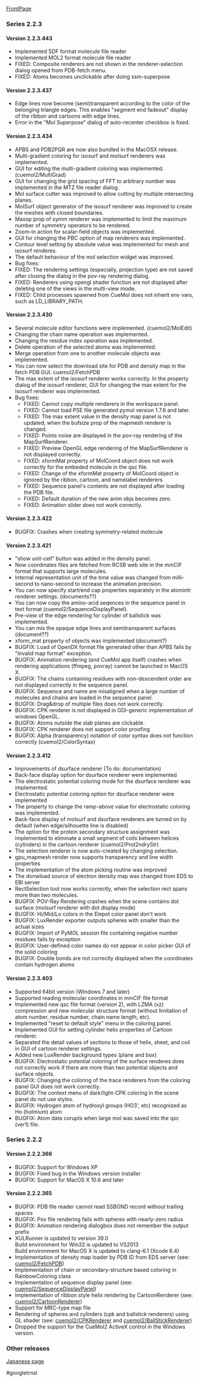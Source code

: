 [FrontPage](../../en/FrontPage)
### Series 2.2.3
#### Version 2.2.3.443
*  Implemented SDF format molecule file reader
*  Implemented MOL2 format molecule file reader
*  FIXED: Composite renderers are not shown in the renderer-selection dialog opened from PDB-fetch menu.
*  FIXED: Atoms becomes unclickable after doing ssm-superpose

#### Version 2.2.3.437
*  Edge lines now become (semi)transparent according to the color of the belonging triangle edges. This enables "segment end fadeout" display of the ribbon and cartoons with edge lines.
*  Error in the "Mol Superpose" dialog of auto-recenter checkbox is fixed.

#### Version 2.2.3.434
*  APBS and PDB2PQR are now also bundled in the MacOSX release.
*  Multi-gradient coloring for isosurf and molsurf renderers was implemented.
*  GUI for editing the multi-gradient coloring was implemented.(cuemol2/MultiGrad)
*  GUI for changing the grid spacing of FFT to arbitrary number was implemented in the MTZ file reader dialog.
*  Mol surface cutter was improved to allow cutting by multiple intersecting planes.
*  MolSurf object generator of the isosurf renderer was improved to create the meshes with closed boundaries.
*  Maxop prop of symm renderer was implemented to limit the maximum number of symmetry operators to be rendered.
*  Zoom-in action for scalar-field objects was implemented.
*  GUI for changing the PBC option of map renderers was implemented.
*  Contour level setting by absolute value was implemented for mesh and isosurf renderes.
*  The default behaviour of the mol selection widget was improved.
*  Bug fixes:
*  FIXED: The rendering settings (especially, projection type) are not saved after closing the dialog in the pov-ray rendering dialog.
*  FIXED: Renderers using opengl shader function are not displayed after deleting one of the views in the multi-view mode.
*  FIXED: Child processes spawned from CueMol does not inherit env vars, such as LD_LIBRARY_PATH.

#### Version 2.2.3.430
*  Several molecule editor functions were implemented. (cuemol2/MolEdit)
*  Changing the chain name operation was implemented.
*  Changing the residue index operation was implemented.
*  Delete operation of the selected atoms was implemented.
*  Merge operation from one to another molecule objects was implemented.
*  You can now select the download site for PDB and density map in the fetch PDB GUI. cuemol2/FetchPDB
*  The max extent of the isosurf renderer works correctly. In the property dialog of the isosurf renderer, GUI for changing the max extent for the isosurf renderer was implemented.
*  Bug fixes:
    *  FIXED: Cannot copy multiple renderers in the workspace panel.
    *  FIXED: Cannot load PSE file generated pymol version 1.7.6 and later.
    *  FIXED: The max extent value in the density map panel is not updated, when the bufsize prop of the mapmesh renderer is changed.
    *  FIXED: Points noise are displayed in the pov-ray rendering of the MapSurfRenderer.
    *  FIXED: Preview OpenGL edge rendering of the MapSurfRenderer is not displayed correctly.
    *  FIXED: xformMat property of MolCoord object does not work correctly for the embeded molecule in the qsc file.
    *  FIXED: Change of the xformMat property of MolCoord object is ignored by the ribbon, cartoon, and namelabel renderers
    *  FIXED: Sequence panel's contents are not displayed after loading the PDB file.
    *  FIXED: Default duration of the new anim objs becomes zero.
    *  FIXED: Animation slider does not work correctly.

#### Version 2.2.3.422
*  BUGFIX: Crashes when creating symmetry-related molecule

#### Version 2.2.3.421
*  "show unit-cell" button was added in the density panel.
*  Now coordinates files are fetched from RCSB web site in the mmCIF format that supports large molecules.
*  Internal representation unit of the time value was changed from milli-second to nano-second to increase the animation precision.
*  You can now specify start/end cap properties separately in the atomintr renderer settings. (documents??)
*  You can now copy the amino-acid seqences in the sequence panel in text format (cuemol2/SequenceDisplayPanel).
*  Pre-view of the edge rendering for cylinder of ballstick was implemented.
*  You can mix the opaque edge lines and semitransparent surfaces (document??)
*  xform_mat property of objects was implemented (document?)
*  BUGFIX: Load of OpenDX format file generated other than APBS fails by "Invalid map format" exception.
*  BUGFIX: Animation rendering (and CueMol app itself) crashes when rendering applications (ffmpeg, povray) cannot be launched in MacOS X.
*  BUGFIX: The chains containing residues with non-descendent order are not displayed correctly in the sequence panel.
*  BUGFIX: Sequence and name are misaligned when a large number of molecules and chains are loaded in the sequence panel.
*  BUGFIX: Drag&drop of multiple files does not work correctly.
*  BUGFIX: CPK renderer is not displayed in GDI-generic implementation of windows OpenGL.
*  BUGFIX: Atoms outside the slab planes are clickable.
*  BUGFIX: CPK renderer does not support color proofing
*  BUGFIX: Alpha (transparency) notation of color syntax does not function correctly (cuemol2/ColorSyntax)

#### Version 2.2.3.412
*  Improvements of dsurface renderer (To do: documentation)
*  Back-face display option for dsurface renderer were implemented
*  The electrostatic potential coloring mode for the dsurface renderer was implemented.
*  Electrostatic potential coloring option for dsurface renderer were implemented
*  The property to change the ramp-above value for electrostatic coloring was implemented.
*  Back-face display of molsurf and dsurface renderers are turned on by default (when edge/silhouette line is disabled)
*  The option for the protein secondary structure assignment was implemented to eliminate a small segment of coils between helices (cylinders) in the cartoon renderer (cuemol2/Prot2ndryStr)
*  The selection renderer is now auto-created by changing selection.
*  gpu_mapmesh render now supports transparency and line width properties
*  The implementation of the atom picking routine was improved
*  The donwload source of electron density map was changed from EDS to EBI server
*  RectSelection tool now works correctly, when the selection rect spans more than two molecules.
*  BUGFIX: POV-Ray Rendering crashes when the scene contains dot surface (molsurf renderer with dot display mode)
*  BUGFIX: Hi/Mid/Lo colors in the Elepot color panel don't work
*  BUGFIX: LuxRender exporter outputs spheres with smaller than the actual sizes
*  BUGFIX: Import of PyMOL session file containing negative number residues fails by exception
*  BUGFIX: User-defined color names do not appear in color picker GUI of the solid coloring
*  BUGFIX: Double bonds are not correctly displayed when the coordinates contain hydrogen atoms

#### Version 2.2.3.403
*  Supported 64bit version (Windows 7 and later)
*  Supported reading molecular coordinates in mmCIF file format
*  Implemented new qsc file format (version 2), with LZMA (xz) compression and new molecular structure format (without limitation of atom number, residue number, chain name length, etc).
*  Implemented "reset to default style" menu in the coloring panel.
*  Implemented GUI for setting cylinder helix properties of Cartoon renderer.
*  Separated the detail values of sections to those of helix, sheet, and coil in GUI of cartoon renderer settings.
*  Added new LuxRender background types (plane and box)
*  BUGFIX: Electrostatic potential coloring of the surface renderes does not correctly work if there are more than two potential objects and surface objects.
*  BUGFIX: Changing the coloring of the trace renderers from the coloring panel GUI does not work correctly.
*  BUGFIX: The context menu of dark/light-CPK coloring in the scene panel do not use styles.
*  BUGFIX: Hydrogen atom of hydroxyl groups (HO3', etc) recognized as Ho (holmium) atom
*  BUGFIX: Atom data corupts when large mol was saved into the qsc (ver1) file.




### Series 2.2.2
#### Version 2.2.2.366
*  BUGFIX: Support for Windows XP
*  BUGFIX: Fixed bug in the Windows version installer
*  BUGFIX: Support for MacOS X 10.6 and later

#### Version 2.2.2.365
*  BUGFIX: PDB file reader cannot read SSBOND record without trailing spaces
*  BUGFIX: Pov file rendering fails with spheres with nearly-zero radius
*  BUGFIX: Animation rendering dialogbox does not remember the output prefix
*  XULRunner is updated to version 39.0<br />
Build environment for Win32 is updated to VS2013<br />
Build environment for MacOS X is updated to clang-6.1 (Xcode 6.4)
*  Implementation of density map loader by PDB ID from EDS server (see: [cuemol2/FetchPDB](../../en/cuemol2/FetchPDB))
*  Implementation of chain or secondary-structure based coloring in RainbowColoring class
*  Implementation of sequence display panel (see: [cuemol2/SequenceDisplayPanel](../../en/cuemol2/SequenceDisplayPanel))
*  Implementation of ribbon style helix rendering by CartoonRenderer (see: [cuemol2/CartoonRenderer](../../en/cuemol2/CartoonRenderer))
*  Support for MRC-type map file
*  Rendering of spheres and cylinders (cpk and ballstick renderers) using GL shader (see: [cuemol2/CPKRenderer](../../en/cuemol2/CPKRenderer) and [cuemol2/BallStickRenderer](../../en/cuemol2/BallStickRenderer))
*  Dropped the support for the CueMol2 ActiveX control in the Windows version.

### Other releases
[Japanese page](../../Updates)

#googletrnsl
